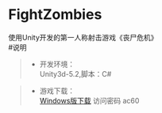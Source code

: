 # FightZombies
使用Unity开发的第一人称射击游戏《丧尸危机》  
#说明  
>* 开发环境：  
Unity3d-5.2,脚本：C# 

>* 游戏下载：  
[Windows版下载](https://yunpan.cn/cSBeVEA3xgBjT)  访问密码 ac60
